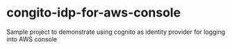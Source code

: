 # congito-idp-for-aws-console
Sample project to demonstrate using cognito as identity provider for logging into AWS console